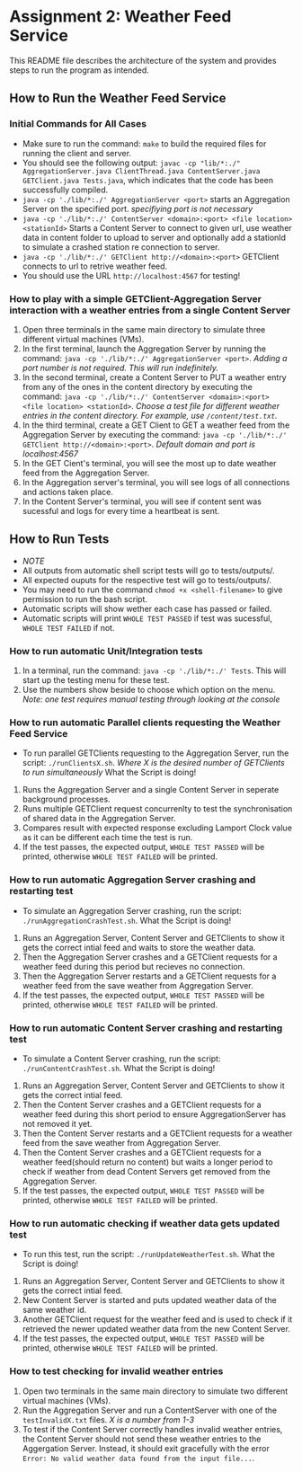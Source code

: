 # Assignment 2: Weather Feed Service 

This README file describes the architecture of the system and provides steps to run the program as intended.

## How to Run the Weather Feed Service

### Initial Commands for All Cases
- Make sure to run the command: `make` to build the required files for running the client and server.
- You should see the following output: `javac -cp "lib/*:./" AggregationServer.java ClientThread.java ContentServer.java GETClient.java Tests.java`, which indicates that the code has been successfully compiled. 
- `java -cp './lib/*:./' AggregationServer <port>` starts an Aggregation Server on the specified port. *specifiying port is not necessary*
- `java -cp './lib/*:./' ContentServer <domain>:<port> <file location> <stationId>` Starts a Content Server to connect to given url, use weather data in content folder to upload to server and optionally add a stationId to simulate a crashed station re connection to server.
- `java -cp './lib/*:./' GETClient http://<domain>:<port>` GETClient connects to url to retrive weather feed.
- You should use the URL `http://localhost:4567` for testing!

### How to play with a simple GETClient-Aggregation Server interaction with a weather entries from a single Content Server
1. Open three terminals in the same main directory to simulate three different virtual machines (VMs).
2. In the first terminal, launch the Aggregation Server by running the command: `java -cp './lib/*:./' AggregationServer <port>`. *Adding a port number is not required. This will run indefinitely.*
3. In the second terminal, create a Content Server to PUT a weather entry from any of the ones in the content directory by executing the command: `java -cp './lib/*:./' ContentServer <domain>:<port> <file location> <stationId>`. *Choose a test file for different weather entries in the content directory. For example, use `/content/test.txt`.*
3. In the third terminal, create a GET Client to GET a weather feed from the Aggregation Server by executing the command: `java -cp './lib/*:./' GETClient http://<domain>:<port>`. *Default domain and port is localhost:4567*
4. In the GET Cient's terminal, you will see the most up to date weather feed from the Aggregation Server.
5. In the Aggregation server's terminal, you will see logs of all connections and actions taken place.
5. In the Content Server's terminal, you will see if content sent was sucessful and logs for every time a heartbeat is sent.

## How to Run Tests
- *NOTE*
- All outputs from automatic shell script tests will go to tests/outputs/<testname>.
- All expected ouputs for the respective test will go to tests/outputs/<testname>.
- You may need to run the command `chmod +x <shell-filename>` to give permission to run the bash script.
- Automatic scripts will show wether each case has passed or failed. 
- Automatic scripts will print `WHOLE TEST PASSED` if test was sucessful, `WHOLE TEST FAILED` if not.

### How to run automatic Unit/Integration tests
1. In a terminal, run the command: `java -cp './lib/*:./' Tests`. This will start up the testing menu for these test.
2. Use the numbers show beside to choose which option on the menu. *Note: one test requires manual testing through looking at the console*

### How to run automatic Parallel clients requesting the Weather Feed Service
- To run parallel GETClients requesting to the Aggregation Server, run the script: `./runClientsX.sh`. *Where X is the desired number of GETClients to run simultaneously*
What the Script is doing!
1. Runs the Aggregation Server and a single Content Server in seperate background processes.
2. Runs multiple GETClient request concurrenlty to test the synchronisation of shared data in the Aggregation Server.
3. Compares result with expected response excluding Lamport Clock value as it can be different each time the test is run.
4. If the test passes, the expected output, `WHOLE TEST PASSED` will be printed, otherwise `WHOLE TEST FAILED` will be printed.

### How to run automatic Aggregation Server crashing and restarting test
- To simulate an Aggregation Server crashing, run the script: `./runAggregationCrashTest.sh`.
What the Script is doing!
1. Runs an Aggregation Server, Content Server and GETClients to show it gets the correct intial feed and waits to store the weather data.
2. Then the Aggregation Server crashes and a GETClient requests for a weather feed during this period but recieves no connection.
3. Then the Aggregation Server restarts and a GETClient requests for a weather feed from the save weather from Aggregation Server.
4. If the test passes, the expected output, `WHOLE TEST PASSED` will be printed, otherwise `WHOLE TEST FAILED` will be printed.


### How to run automatic Content Server crashing and restarting test
- To simulate a Content Server crashing, run the script: `./runContentCrashTest.sh`.
What the Script is doing!
1. Runs an Aggregation Server, Content Server and GETClients to show it gets the correct intial feed.
2. Then the Content Server crashes and a GETClient requests for a weather feed during this short period to ensure AggregationServer has not removed it yet.
3. Then the Content Server restarts and a GETClient requests for a weather feed from the save weather from Aggregation Server.
2. Then the Content Server crashes and a GETClient requests for a weather feed(should return no content) but waits a longer period to check if weather from dead Content Servers get removed from the Aggregation Server.
4. If the test passes, the expected output, `WHOLE TEST PASSED` will be printed, otherwise `WHOLE TEST FAILED` will be printed.

### How to run automatic checking if weather data gets updated test
- To run this test, run the script: `./runUpdateWeatherTest.sh`.
What the Script is doing!
1. Runs an Aggregation Server, Content Server and GETClients to show it gets the correct intial feed.
2. New Content Server is started and puts updated weather data of the same weather id.
3. Another GETClient request for the weather feed and is used to check if it retrieved the newer updated weather data from the new Content Server.
4. If the test passes, the expected output, `WHOLE TEST PASSED` will be printed, otherwise `WHOLE TEST FAILED` will be printed.

### How to test checking for invalid weather entries
1. Open two terminals in the same main directory to simulate two different virtual machines (VMs).
2. Run the Aggregation Server and run a ContentServer with one of the `testInvalidX.txt` files. *X is a number from 1-3* 
3. To test if the Content Server correctly handles invalid weather entries, the Content Server should not send these weather entries to the Aggergation Server. Instead, it should exit gracefully with the error `Error: No valid weather data found from the input file...`.
